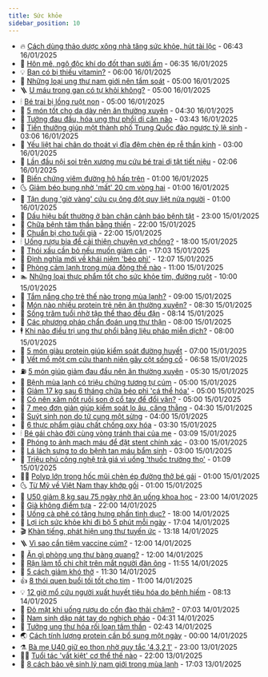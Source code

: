 ```yaml
---
title: Sức khỏe
sidebar_position: 10
---
```


<!-- vnexpress-suc-khoe:START -->
- 🔥 [Cách dùng thảo dược xông nhà tăng sức khỏe, hút tài lộc](https://vnexpress.net/cach-dung-thao-duoc-xong-nha-tang-suc-khoe-hut-tai-loc-4839688.html) - 06:43 16/01/2025
- 🥰 [Hôn mê, ngộ độc khí do đốt than sưởi ấm](https://vnexpress.net/hon-me-ngo-doc-khi-do-dot-than-suoi-am-4839725.html) - 06:35 16/01/2025
- 💡 [Bạn có bị thiếu vitamin?](https://vnexpress.net/ban-co-bi-thieu-vitamin-4839739.html) - 06:00 16/01/2025
- 🤗 [Những loại ung thư nam giới nên tầm soát](https://vnexpress.net/nhung-loai-ung-thu-nam-gioi-nen-tam-soat-4839646.html) - 05:00 16/01/2025
- 🪜 [U máu trong gan có tự khỏi không?](https://vnexpress.net/u-mau-trong-gan-co-tu-khoi-khong-4839636.html) - 05:00 16/01/2025
- 🕯 [Bé trai bị lồng ruột non](https://vnexpress.net/be-trai-bi-long-ruot-non-4839630.html) - 05:00 16/01/2025
- 🤭 [5 món tốt cho dạ dày nên ăn thường xuyên](https://vnexpress.net/5-mon-tot-cho-da-day-nen-an-thuong-xuyen-4839693.html) - 04:30 16/01/2025
- 👀 [Tưởng đau đầu, hóa ung thư phổi di căn não](https://vnexpress.net/tuong-dau-dau-hoa-ung-thu-phoi-di-can-nao-4839496.html) - 03:43 16/01/2025
- 🌋 [Tiền thưởng giúp một thành phố Trung Quốc đảo ngược tỷ lệ sinh](https://vnexpress.net/tien-thuong-giup-mot-thanh-pho-trung-quoc-dao-nguoc-ty-le-sinh-4839670.html) - 03:06 16/01/2025
- 🫶 [Yếu liệt hai chân do thoát vị đĩa đệm chèn ép rễ thần kinh](https://vnexpress.net/yeu-liet-hai-chan-do-thoat-vi-dia-dem-chen-ep-re-than-kinh-4839373.html) - 03:00 16/01/2025
- 🦆 [Lần đầu nội soi trên xương mu cứu bé trai dị tật tiết niệu](https://vnexpress.net/lan-dau-noi-soi-tren-xuong-mu-cuu-be-trai-di-tat-tiet-nieu-4839552.html) - 02:06 16/01/2025
- 🚀 [Biến chứng viêm đường hô hấp trên](https://vnexpress.net/bien-chung-viem-duong-ho-hap-tren-4839459.html) - 01:00 16/01/2025
- 🌜 [Giảm béo bụng nhờ &#39;mất&#39; 20 cm vòng hai](https://vnexpress.net/giam-beo-bung-nho-mat-20-cm-vong-hai-4839450.html) - 01:00 16/01/2025
- 🧰 [Tận dụng &#39;giờ vàng&#39; cứu cụ ông đột quỵ liệt nửa người](https://vnexpress.net/tan-dung-gio-vang-cuu-cu-ong-dot-quy-liet-nua-nguoi-4839442.html) - 01:00 16/01/2025
- 💫 [Dấu hiệu bất thường ở bàn chân cảnh báo bệnh tật](https://vnexpress.net/dau-hieu-bat-thuong-o-ban-chan-canh-bao-benh-tat-4839208.html) - 23:00 15/01/2025
- 🌝 [Chữa bệnh tâm thần bằng thiền](https://vnexpress.net/chua-benh-tam-than-bang-thien-vnepre-4837615.html) - 22:00 15/01/2025
- 🗽 [Chuẩn bị cho tuổi già](https://vnexpress.net/chuan-bi-cho-tuoi-gia-4833644.html) - 22:00 15/01/2025
- 🕯 [Uống rượu bia để cải thiện chuyện vợ chồng?](https://vnexpress.net/uong-ruou-bia-de-cai-thien-chuyen-vo-chong-4839299.html) - 18:00 15/01/2025
- 🦅 [Thói xấu cần bỏ nếu muốn giảm cân](https://vnexpress.net/thoi-xau-can-bo-neu-muon-giam-can-4839200.html) - 17:03 15/01/2025
- 🦆 [Định nghĩa mới về khái niệm &#39;béo phì&#39;](https://vnexpress.net/dinh-nghia-moi-ve-khai-niem-beo-phi-4839493.html) - 12:07 15/01/2025
- 🎊 [Phòng cảm lạnh trong mùa đông thế nào](https://vnexpress.net/phong-cam-lanh-trong-mua-dong-the-nao-4839380.html) - 11:00 15/01/2025
- 🏊 [Những loại thực phẩm tốt cho sức khỏe tim, đường ruột](https://vnexpress.net/nhung-loai-thuc-pham-tot-cho-suc-khoe-tim-duong-ruot-4839317.html) - 10:00 15/01/2025
- 📝 [Tắm nắng cho trẻ thế nào trong mùa lạnh?](https://vnexpress.net/tam-nang-cho-tre-the-nao-trong-mua-lanh-4839475.html) - 09:00 15/01/2025
- 💯 [Món nào nhiều protein trẻ nên ăn thường xuyên?](https://vnexpress.net/mon-nao-nhieu-protein-tre-nen-an-thuong-xuyen-4839449.html) - 08:30 15/01/2025
- 🌊 [Sống trăm tuổi nhờ tập thể thao đều đặn](https://vnexpress.net/song-tram-tuoi-nho-tap-the-thao-deu-dan-4839435.html) - 08:14 15/01/2025
- 🚀 [Các phương pháp chẩn đoán ung thư thận](https://vnexpress.net/cac-phuong-phap-chan-doan-ung-thu-than-4839434.html) - 08:00 15/01/2025
- 🕴 [Khi nào điều trị ung thư phổi bằng liệu pháp miễn dịch?](https://vnexpress.net/khi-nao-dieu-tri-ung-thu-phoi-bang-lieu-phap-mien-dich-4839326.html) - 08:00 15/01/2025
- 🗽 [5 món giàu protein giúp kiểm soát đường huyết](https://vnexpress.net/5-mon-giau-protein-giup-kiem-soat-duong-huyet-4839352.html) - 07:00 15/01/2025
- 🎡 [Vết mổ một cm cứu thanh niên gãy cột sống cổ](https://vnexpress.net/vet-mo-mot-cm-cuu-thanh-nien-gay-cot-song-co-4839397.html) - 06:58 15/01/2025
- ⛽️ [5 món giúp giảm đau đầu nên ăn thường xuyên](https://vnexpress.net/5-mon-giup-giam-dau-dau-nen-an-thuong-xuyen-4839323.html) - 05:30 15/01/2025
- 🦆 [Bệnh mùa lạnh có triệu chứng tương tự cúm](https://vnexpress.net/benh-mua-lanh-co-trieu-chung-tuong-tu-cum-4839319.html) - 05:00 15/01/2025
- 🤩 [Giảm 17 kg sau 6 tháng chữa béo phì &#39;cá thể hóa&#39;](https://vnexpress.net/giam-17-kg-sau-6-thang-chua-beo-phi-ca-the-hoa-4839283.html) - 05:00 15/01/2025
- 🦒 [Có nên xăm nốt ruồi son ở cổ tay để đổi vận?](https://vnexpress.net/co-nen-xam-not-ruoi-son-o-co-tay-de-doi-van-4839260.html) - 05:00 15/01/2025
- 💫 [7 mẹo đơn giản giúp kiểm soát lo âu, căng thẳng](https://vnexpress.net/7-meo-don-gian-giup-kiem-soat-lo-au-cang-thang-4838874.html) - 04:30 15/01/2025
- 🐘 [Suýt sinh non do tử cung một sừng](https://vnexpress.net/suyt-sinh-non-do-tu-cung-mot-sung-4839276.html) - 04:00 15/01/2025
- 🚀 [6 thực phẩm giàu chất chống oxy hóa](https://vnexpress.net/6-thuc-pham-giau-chat-chong-oxy-hoa-4839280.html) - 03:30 15/01/2025
- 🕯 [Bé gái chào đời cùng vòng tránh thai của mẹ](https://vnexpress.net/be-gai-chao-doi-cung-vong-tranh-thai-cua-me-4839195.html) - 03:09 15/01/2025
- 🦏 [Phóng to ảnh mạch máu để đặt stent chính xác](https://vnexpress.net/phong-to-anh-mach-mau-de-dat-stent-chinh-xac-4839267.html) - 03:00 15/01/2025
- 🦄 [Lá lách sưng to do bệnh tan máu bẩm sinh](https://vnexpress.net/la-lach-sung-to-do-benh-tan-mau-bam-sinh-4839250.html) - 03:00 15/01/2025
- 🦒 [Triệu phú công nghệ trả giá vì uống &#39;thuốc trường thọ&#39;](https://vnexpress.net/trieu-phu-cong-nghe-tra-gia-vi-uong-thuoc-truong-tho-4839133.html) - 01:09 15/01/2025
- 👨‍🏫 [Polyp lớn trong hốc mũi chèn ép đường thở bé gái](https://vnexpress.net/polyp-lon-trong-hoc-mui-chen-ep-duong-tho-be-gai-4839224.html) - 01:00 15/01/2025
- 🌜 [Từ Mỹ về Việt Nam thay khớp gối](https://vnexpress.net/tu-my-ve-viet-nam-thay-khop-goi-4839108.html) - 01:00 15/01/2025
- 🚀 [U50 giảm 8 kg sau 75 ngày nhờ ăn uống khoa học](https://vnexpress.net/u50-giam-8-kg-sau-75-ngay-nho-an-uong-khoa-hoc-4838495.html) - 23:00 14/01/2025
- 💃 [Già không điểm tựa](https://vnexpress.net/gia-khong-diem-tua-4832077.html) - 22:00 14/01/2025
- 💯 [Uống cà phê có tăng hưng phấn tình dục?](https://vnexpress.net/uong-ca-phe-co-tang-hung-phan-tinh-duc-4838498.html) - 18:00 14/01/2025
- 🤔 [Lợi ích sức khỏe khi đi bộ 5 phút mỗi ngày](https://vnexpress.net/loi-ich-suc-khoe-khi-di-bo-5-phut-moi-ngay-4838866.html) - 17:04 14/01/2025
- 🎬 [Khàn tiếng, phát hiện ung thư tuyến ức](https://vnexpress.net/khan-tieng-phat-hien-ung-thu-tuyen-uc-4838917.html) - 13:18 14/01/2025
- 🪜 [Vì sao cần tiêm vaccine cúm?](https://vnexpress.net/vi-sao-can-tiem-vaccine-cum-4839128.html) - 12:00 14/01/2025
- 🦣 [Ăn gì phòng ung thư bàng quang?](https://vnexpress.net/an-gi-phong-ung-thu-bang-quang-4838981.html) - 12:00 14/01/2025
- 🧐 [Rận làm tổ chi chít trên mắt người đàn ông](https://vnexpress.net/ran-lam-to-chi-chit-tren-mat-nguoi-dan-ong-4839090.html) - 11:55 14/01/2025
- 🤡 [5 cách giảm khó thở](https://vnexpress.net/5-cach-giam-kho-tho-4839047.html) - 11:30 14/01/2025
- 👍 [8 thói quen buổi tối tốt cho tim](https://vnexpress.net/8-thoi-quen-buoi-toi-tot-cho-tim-4839038.html) - 11:00 14/01/2025
- 💡 [12 giờ mổ cứu người xuất huyết tiêu hóa do bệnh hiếm](https://vnexpress.net/12-gio-mo-cuu-nguoi-xuat-huyet-tieu-hoa-do-benh-hiem-4839029.html) - 08:13 14/01/2025
- 💯 [Đỏ mặt khi uống rượu do cồn đào thải chậm?](https://vnexpress.net/do-mat-khi-uong-ruou-do-con-dao-thai-cham-4838468.html) - 07:03 14/01/2025
- 🧠 [Nam sinh dập nát tay do nghịch pháo](https://vnexpress.net/nam-sinh-dap-nat-tay-do-nghich-phao-4838937.html) - 04:31 14/01/2025
- 🎡 [Tưởng ung thư hóa rối loạn tâm thần](https://vnexpress.net/tuong-ung-thu-hoa-roi-loan-tam-than-4838773.html) - 02:43 14/01/2025
- 🌏 [Cách tính lượng protein cần bổ sung một ngày](https://vnexpress.net/cach-tinh-luong-protein-can-bo-sung-mot-ngay-4838443.html) - 00:00 14/01/2025
- ⚗️ [Bà mẹ U40 giữ eo thon nhờ quy tắc &#39;4,3,2,1&#39;](https://vnexpress.net/ba-me-u40-giu-eo-thon-nho-quy-tac-4-3-2-1-4837452.html) - 23:00 13/01/2025
- 👨‍🏫 [Tuổi tác &#39;vắt kiệt&#39; cơ thể thế nào](https://vnexpress.net/tuoi-tac-vat-kiet-co-the-the-nao-4837117.html) - 22:00 13/01/2025
- 🤖 [8 cách bảo vệ sinh lý nam giới trong mùa lạnh](https://vnexpress.net/8-cach-bao-ve-sinh-ly-nam-gioi-trong-mua-lanh-4838282.html) - 17:03 13/01/2025<!-- vnexpress-suc-khoe:END -->
